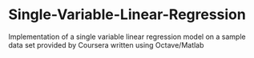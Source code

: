 # Single-Variable-Linear-Regression
Implementation of a single variable linear regression model on a sample data set provided by Coursera written using Octave/Matlab
